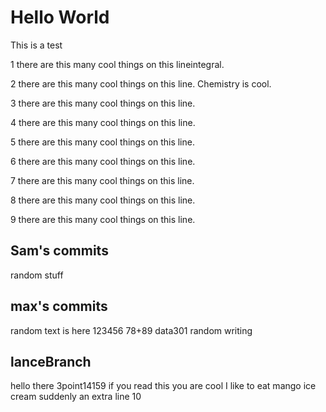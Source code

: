 # Hello World

This is a test

1 there are this many cool things on this lineintegral.

2 there are this many cool things on this line. Chemistry is cool.

3 there are this many cool things on this line.

4 there are this many cool things on this line.

5 there are this many cool things on this line.

6 there are this many cool things on this line.

7 there are this many cool things on this line.

8 there are this many cool things on this line.

9 there are this many cool things on this line.

## Sam's commits
random stuff

## max's commits 
random text is here
123456
78+89
data301 random writing

## lanceBranch
hello there
3point14159
if you read this you are cool
I like to eat mango ice cream
suddenly an extra line
10
